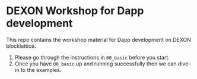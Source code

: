 # DEXON Workshop for Dapp development

This repo contains the workshop material for Dapp development on DEXON blocklattice.

1. Please go through the instructions in `00_basic` before you start.
2. Once you have `00_basic` up and running successfully then we can dive-in to the examples.
